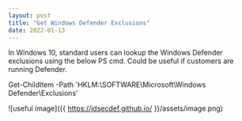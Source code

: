 ```yaml
---
layout: post
title: "Get Windows Defender Exclusions"
date: 2022-01-13
---
```


In Windows 10, standard users can lookup the Windows Defender exclusions using the below PS cmd. Could be useful if customers are running Defender.

Get-ChildItem -Path 'HKLM:\SOFTWARE\Microsoft\Windows Defender\Exclusions\'

![useful image]({{ https://jdsecdef.github.io/ }}/assets/image.png)